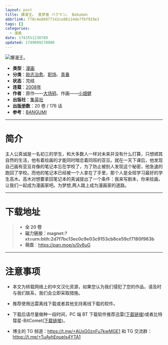 ```yaml
---
layout: post
title: 爆漫王。 食梦者 バクマン。 Bakuman
abbrlink: f78c4e88977142ce86114de7fbf919e3
tags: []
categories:
  - 漫画
date: 1743551238789
updated: 1749099278980
---
```


![爆漫王。](https://ipfs.io/ipfs/QmakSq3hSbCYLG2B89yrPL2vRMqbDK2xrZPokuDZ4qkpJe?filename=%E9%A3%9F%E6%A2%A6%E8%80%85.jpg)

- **类型**：[漫画](/index.php/category/漫画)
- **分类**：[励志治愈](/index.php/category/励志治愈)、[职场](/index.php/category/职场)、[青春](/index.php/category/青春)
- **状态**：完结
- **连载**：[2008年](/index.php/category/2008年)
- **作者**：原作——[大场鸫](/index.php/category/大场鸫)、作画——[小畑健](/index.php/category/小畑健)
- **出版社**：[集英社](/index.php/category/集英社)
- **出版册数**：20 卷 / 176 话
- **参考**：[BANGUMI](https://bangumi.tv/subject/1687)

***

# 简介

主人公真诚是一名初三的学生，和大多数人一样对未来并没有什么打算，只想顺其自然的生活，他有着绘画的才能同时暗恋着同班的亚豆。就在一天下课后，他发现自己画有亚豆肖像的笔记本忘在学校了，为了防止被别人发现这个秘密，他急速的跑回了学校。而他的笔记本已经被一个人拿在了手里，那个人是全班学习最好的学生高木。高木对想要拿回笔记本的真诚提出了一个条件：我来写剧本，你来绘画，让我们一起成为漫画家吧。为梦想,两人踏上成为漫画家的道路。

***

# 下载地址

> - **全 20 卷**
> - **磁力链接：magnet:?xt=urn:btih:2d7f7bc13ec0c9e03c9153cb8ce59cf7180f963b**
> - **萌盘**：<https://pan.moe/s/0v6uG>

***

# 注意事项

- 本文为转载网络上的中文汉化资源，如果您认为我们侵犯了您的作品，请及时与我们联系，我们会立即采取措施。

- 推荐使用迅雷离线下载或者其他支持离线下载的软件。

- 下载后请尽量做种一段时间，PC 端 BT 下载软件推荐迅雷([下载链接](https://drive.aqua-aria.company/s/le27j7))或者比特彗星-BitComet([下载链接](https://pan.lanzouj.com/b073c7g4f))。

- 博主的 TG 频道：<https://t.me/+AUxG0znFu7kwMGE1> 和 TG 交流群：<https://t.me/+TuAyhEpueIs4YTA1>
